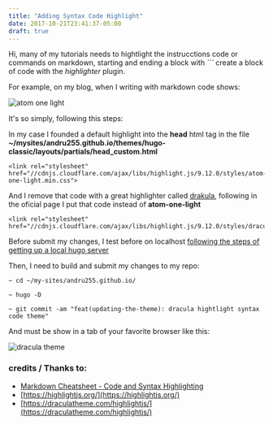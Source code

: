 ```yaml
---
title: "Adding Syntax Code Highlight"
date: 2017-10-21T23:41:37-05:00
draft: true
---
```


Hi, many of my tutorials needs to hightlight the instrucctions code or commands on markdown, starting and ending a block with _```_ create a block of code with the _highlighter_ plugin.

For example, on my blog, when I writing with markdown code shows:

![atom one light](../adding-syntax-code-highlight/atom-one-light.png)

It's so simply, following this steps:

In my case I founded a default highlight into the **head** html tag in the file  **~/mysites/andru255.github.io/themes/hugo-classic/layouts/partials/head_custom.html**

```
<link rel="stylesheet" href="//cdnjs.cloudflare.com/ajax/libs/highlight.js/9.12.0/styles/atom-one-light.min.css">
```

And I remove that code with a great highlighter called [drakula](https://draculatheme.com/highlightjs/), following in the oficial page I put that code instead of **atom-one-light**

```
<link rel="stylesheet" href="//cdnjs.cloudflare.com/ajax/libs/highlight.js/9.12.0/styles/dracula.min.css">
```

Before submit my changes, I test before on localhost [following the steps of getting up a local hugo server](/blog/posts/welcome#a-live-site)

Then, I need to build and submit my changes to my repo:

```
~ cd ~/my-sites/andru255.github.io/

~ hugo -D

~ git commit -am "feat(updating-the-theme): dracula hightlight syntax code theme"
```

And must be show in a tab of your favorite browser like this:

![dracula theme](../adding-syntax-code-highlight/dracula.png)

### credits / Thanks to:
- [Markdown Cheatsheet - Code and Syntax Highlighting](https://github.com/adam-p/markdown-here/wiki/Markdown-Cheatsheet#code-and-syntax-highlighting)
- [https://highlightjs.org/](https://highlightjs.org/)
- [https://draculatheme.com/highlightjs/](https://draculatheme.com/highlightjs/)

